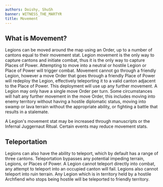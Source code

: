 ```yaml
---
authors: Doishy, ShuSh
banner: WITNESS_THE_MARTYR
title: Movement
---
```


## What is Movement?

Legions can be moved around the map using an Order, up to a number of cantons
equal to their movement stat. Legion movement is the only way to capture cantons
and initiate combat, thus it is the only way to capture Places of Power.
Attempting to move into a neutral or hostile Legion or Place of Power will
trigger combat. Movement cannot go through a friendly Legion, however a move
Order that goes through a friendly Place of Power will redeploy the Legion,
effectively teleporting it to a valid canton adjacent to the Place of Power.
This deployment will use up any further movement. A Legion may only have a
single move Order per turn. Some circumstances will halt any further movement in
the move Order, this includes moving into enemy territory without having a
hostile diplomatic status, moving into swamp or lava terrain without the
appropriate ability, or fighting a battle that results in a stalemate.

A Legion's movement stat may be increased through manuscripts or the Infernal
Juggernaut Ritual. Certain events may reduce movement stats.

## Teleportation

Legions can also have the ability to teleport, which by default has a range of
three cantons. Teleportation bypasses any potential impeding terrain, Legions,
or Places of Power. A Legion cannot teleport directly into combat, any attempt
to teleport into an occupied canton will fail. Legions also cannot teleport into
ruin terrain. Any Legion which is in territory held by a hostile Archfiend who
stops being hostile will be teleported to friendly territory.
